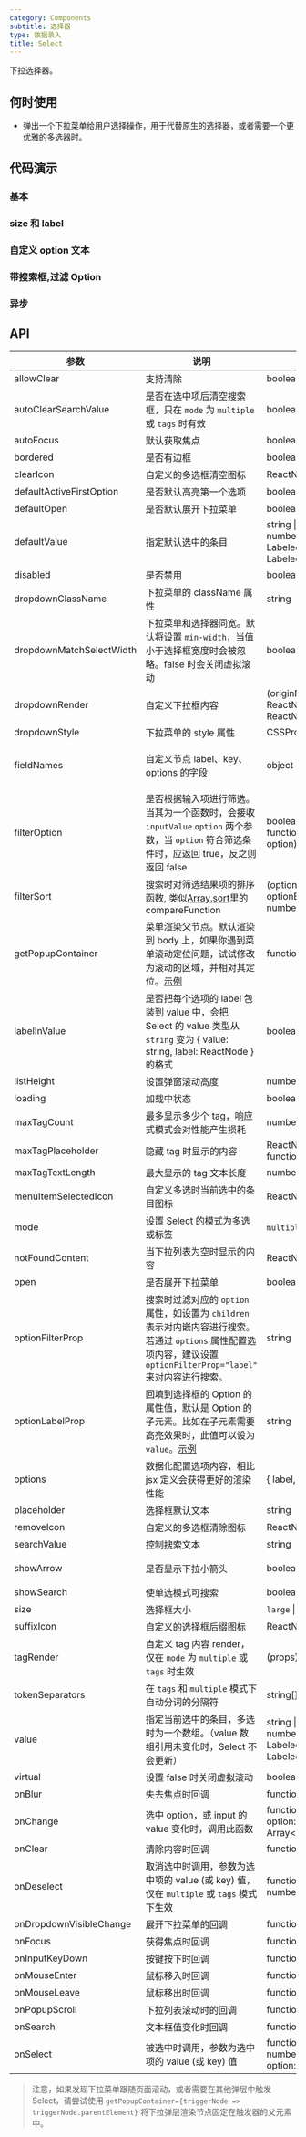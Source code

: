 ```yaml
---
category: Components
subtitle: 选择器
type: 数据录入
title: Select
---
```


下拉选择器。

## 何时使用

- 弹出一个下拉菜单给用户选择操作，用于代替原生的选择器，或者需要一个更优雅的多选器时。

## 代码演示

### 基本

<code desc='传入`options any[]`，当options每一项是`数字`或者`字符串`时,label和value都是`options item`本身<br /><br />`options`每一项是`对象`时,默认将`label`属性作为下拉的显示`文本`，`value`属性作为下拉选中的`值`<br /><br />当对象没有label属性或者value属性时,可以使用`labelMap`和`valueMap` 为下拉项指定label和value' src='./demo/basic.tsx'></code>

<code desc='基本使用' src='./demo/basic2.tsx'></code>

### size 和 label

<code desc='`size`可以是`small`，`default`，`medium`，默认是`medium`; 传入label来描述下拉框的作用' src='./demo/sizeAndLabel.tsx'></code>

### 自定义 option 文本

<code desc='`getOptionLabel`自定义`option`的`label文本`,第一个参数option是具有`label`(或`labelMap`)和`value`(或`valueMap`)属性键值对的对象; 第二个参数`state`是具有`selected`和`inputValue`属性的对象' src='./demo/customLabel.tsx'></code>

### 带搜索框,过滤 Option

<code desc='`showSearch`设置为`true`对选项进行过滤搜索,`默认的过滤规则`是将输入的字符`转换小写`匹配Option的label文本,可以传入`filterOption`自定义过滤规则,也可以设置`filterOption`为`false`不过滤' src='./demo/showSearch.tsx'></code>

### 异步

<code desc='搜索框输入异步获取数据' src='./demo/asyncSearch.tsx'></code>

## API

| 参数                     | 说明                                                                                                                                                                        | 类型                                                                              | 默认值                                             | 版本             |
| ------------------------ | --------------------------------------------------------------------------------------------------------------------------------------------------------------------------- | --------------------------------------------------------------------------------- | -------------------------------------------------- | ---------------- |
| allowClear               | 支持清除                                                                                                                                                                    | boolean                                                                           | false                                              |                  |
| autoClearSearchValue     | 是否在选中项后清空搜索框，只在 `mode` 为 `multiple` 或 `tags` 时有效                                                                                                        | boolean                                                                           | true                                               |                  |
| autoFocus                | 默认获取焦点                                                                                                                                                                | boolean                                                                           | false                                              |                  |
| bordered                 | 是否有边框                                                                                                                                                                  | boolean                                                                           | true                                               |                  |
| clearIcon                | 自定义的多选框清空图标                                                                                                                                                      | ReactNode                                                                         | -                                                  |                  |
| defaultActiveFirstOption | 是否默认高亮第一个选项                                                                                                                                                      | boolean                                                                           | true                                               |                  |
| defaultOpen              | 是否默认展开下拉菜单                                                                                                                                                        | boolean                                                                           | -                                                  |                  |
| defaultValue             | 指定默认选中的条目                                                                                                                                                          | string \| string\[]<br />number \| number\[]<br />LabeledValue \| LabeledValue\[] | -                                                  |                  |
| disabled                 | 是否禁用                                                                                                                                                                    | boolean                                                                           | false                                              |                  |
| dropdownClassName        | 下拉菜单的 className 属性                                                                                                                                                   | string                                                                            | -                                                  |                  |
| dropdownMatchSelectWidth | 下拉菜单和选择器同宽。默认将设置 `min-width`，当值小于选择框宽度时会被忽略。false 时会关闭虚拟滚动                                                                          | boolean \| number                                                                 | true                                               |                  |
| dropdownRender           | 自定义下拉框内容                                                                                                                                                            | (originNode: ReactNode) => ReactNode                                              | -                                                  |                  |
| dropdownStyle            | 下拉菜单的 style 属性                                                                                                                                                       | CSSProperties                                                                     | -                                                  |                  |
| fieldNames               | 自定义节点 label、key、options 的字段                                                                                                                                       | object                                                                            | { label: `label`, key: `key`, options: `options` } | 4.17.0           |
| filterOption             | 是否根据输入项进行筛选。当其为一个函数时，会接收 `inputValue` `option` 两个参数，当 `option` 符合筛选条件时，应返回 true，反之则返回 false                                  | boolean \| function(inputValue, option)                                           | true                                               |                  |
| filterSort               | 搜索时对筛选结果项的排序函数, 类似[Array.sort](https://developer.mozilla.org/en-US/docs/Web/JavaScript/Reference/Global_Objects/Array/sort)里的 compareFunction             | (optionA: Option, optionB: Option) => number                                      | -                                                  | 4.9.0            |
| getPopupContainer        | 菜单渲染父节点。默认渲染到 body 上，如果你遇到菜单滚动定位问题，试试修改为滚动的区域，并相对其定位。[示例](https://codesandbox.io/s/4j168r7jw0)                             | function(triggerNode)                                                             | () => document.body                                |                  |
| labelInValue             | 是否把每个选项的 label 包装到 value 中，会把 Select 的 value 类型从 `string` 变为 { value: string, label: ReactNode } 的格式                                                | boolean                                                                           | false                                              |                  |
| listHeight               | 设置弹窗滚动高度                                                                                                                                                            | number                                                                            | 256                                                |                  |
| loading                  | 加载中状态                                                                                                                                                                  | boolean                                                                           | false                                              |                  |
| maxTagCount              | 最多显示多少个 tag，响应式模式会对性能产生损耗                                                                                                                              | number \| `responsive`                                                            | -                                                  | responsive: 4.10 |
| maxTagPlaceholder        | 隐藏 tag 时显示的内容                                                                                                                                                       | ReactNode \| function(omittedValues)                                              | -                                                  |                  |
| maxTagTextLength         | 最大显示的 tag 文本长度                                                                                                                                                     | number                                                                            | -                                                  |                  |
| menuItemSelectedIcon     | 自定义多选时当前选中的条目图标                                                                                                                                              | ReactNode                                                                         | -                                                  |                  |
| mode                     | 设置 Select 的模式为多选或标签                                                                                                                                              | `multiple` \| `tags`                                                              | -                                                  |                  |
| notFoundContent          | 当下拉列表为空时显示的内容                                                                                                                                                  | ReactNode                                                                         | `Not Found`                                        |                  |
| open                     | 是否展开下拉菜单                                                                                                                                                            | boolean                                                                           | -                                                  |                  |
| optionFilterProp         | 搜索时过滤对应的 `option` 属性，如设置为 `children` 表示对内嵌内容进行搜索。若通过 `options` 属性配置选项内容，建议设置 `optionFilterProp="label"` 来对内容进行搜索。       | string                                                                            | `value`                                            |                  |
| optionLabelProp          | 回填到选择框的 Option 的属性值，默认是 Option 的子元素。比如在子元素需要高亮效果时，此值可以设为 `value`。[示例](https://codesandbox.io/s/antd-reproduction-template-tk678) | string                                                                            | `children`                                         |                  |
| options                  | 数据化配置选项内容，相比 jsx 定义会获得更好的渲染性能                                                                                                                       | { label, value }\[]                                                               | -                                                  |                  |
| placeholder              | 选择框默认文本                                                                                                                                                              | string                                                                            | -                                                  |                  |
| removeIcon               | 自定义的多选框清除图标                                                                                                                                                      | ReactNode                                                                         | -                                                  |                  |
| searchValue              | 控制搜索文本                                                                                                                                                                | string                                                                            | -                                                  |                  |
| showArrow                | 是否显示下拉小箭头                                                                                                                                                          | boolean                                                                           | 单选为 true，多选为 false                          |                  |
| showSearch               | 使单选模式可搜索                                                                                                                                                            | boolean                                                                           | false                                              |                  |
| size                     | 选择框大小                                                                                                                                                                  | `large` \| `middle` \| `small`                                                    | `middle`                                           |                  |
| suffixIcon               | 自定义的选择框后缀图标                                                                                                                                                      | ReactNode                                                                         | -                                                  |                  |
| tagRender                | 自定义 tag 内容 render，仅在 `mode` 为 `multiple` 或 `tags` 时生效                                                                                                          | (props) => ReactNode                                                              | -                                                  |                  |
| tokenSeparators          | 在 `tags` 和 `multiple` 模式下自动分词的分隔符                                                                                                                              | string\[]                                                                         | -                                                  |                  |
| value                    | 指定当前选中的条目，多选时为一个数组。（value 数组引用未变化时，Select 不会更新）                                                                                           | string \| string\[]<br />number \| number\[]<br />LabeledValue \| LabeledValue\[] | -                                                  |                  |
| virtual                  | 设置 false 时关闭虚拟滚动                                                                                                                                                   | boolean                                                                           | true                                               | 4.1.0            |
| onBlur                   | 失去焦点时回调                                                                                                                                                              | function                                                                          | -                                                  |                  |
| onChange                 | 选中 option，或 input 的 value 变化时，调用此函数                                                                                                                           | function(value, option:Option \| Array&lt;Option>)                                | -                                                  |                  |
| onClear                  | 清除内容时回调                                                                                                                                                              | function                                                                          | -                                                  | 4.6.0            |
| onDeselect               | 取消选中时调用，参数为选中项的 value (或 key) 值，仅在 `multiple` 或 `tags` 模式下生效                                                                                      | function(string \| number \| LabeledValue)                                        | -                                                  |                  |
| onDropdownVisibleChange  | 展开下拉菜单的回调                                                                                                                                                          | function(open)                                                                    | -                                                  |                  |
| onFocus                  | 获得焦点时回调                                                                                                                                                              | function                                                                          | -                                                  |                  |
| onInputKeyDown           | 按键按下时回调                                                                                                                                                              | function                                                                          | -                                                  |                  |
| onMouseEnter             | 鼠标移入时回调                                                                                                                                                              | function                                                                          | -                                                  |                  |
| onMouseLeave             | 鼠标移出时回调                                                                                                                                                              | function                                                                          | -                                                  |                  |
| onPopupScroll            | 下拉列表滚动时的回调                                                                                                                                                        | function                                                                          | -                                                  |                  |
| onSearch                 | 文本框值变化时回调                                                                                                                                                          | function(value: string)                                                           | -                                                  |                  |
| onSelect                 | 被选中时调用，参数为选中项的 value (或 key) 值                                                                                                                              | function(string \| number \| LabeledValue, option: Option)                        | -                                                  |                  |

> 注意，如果发现下拉菜单跟随页面滚动，或者需要在其他弹层中触发 Select，请尝试使用 `getPopupContainer={triggerNode => triggerNode.parentElement}` 将下拉弹层渲染节点固定在触发器的父元素中。
